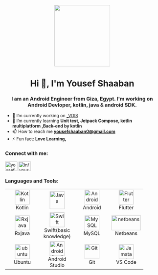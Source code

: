<div align="center"><img width="60%"  src="https://institute.careerguide.com/wp-content/uploads/2020/10/e426702edf874b181aced1e2fa5c6cde.gif" height="200px"/></div>
<h1 align="center">Hi 👋, I'm Yousef Shaaban</h1>
<h3 align="center">I am an Android Engineer from Giza, Egypt. I'm working on Android Devloper, kotlin, java & android SDK.</h3>

- 🔭 I’m currently working on [_VOIS](https://www.vodafone.com/careers/professional-career-areas/shared-services)
- 🌱 I’m currently learning **Unit test, Jetpack Compose, kotlin multiplatform ,Back-end by kotlin**
- 📫 How to reach me **yousefshaaban0@gmail.com**
- ⚡ Fun fact: **Love Learning,**

<h3 align="left">Connect with me:</h3>
<p align="left">
<a href="https://twitter.com/yousefs92471335?t=tc1I3vCE3ExoO0MkDiamaw&s=09" target="blank"><img align="center" src="https://raw.githubusercontent.com/rahuldkjain/github-profile-readme-generator/master/src/images/icons/Social/twitter.svg" alt="yousefshaaban" height="30" width="40" /></a>
<a href="https://www.linkedin.com/in/yousef-shaaban-09b478b7/" target="blank"><img align="center" src="https://raw.githubusercontent.com/rahuldkjain/github-profile-readme-generator/master/src/images/icons/Social/linked-in-alt.svg" alt="in/yousef-shaaban-09b478b7/" height="30" width="40" /></a>
</p>

<h3 align="left">Languages and Tools:</h3>

<table align="center">
  <tr>
      <td align="center" width="96">
      <a href="#koltin">
        <img src="https://seeklogo.com/images/K/kotlin-logo-30C1970B05-seeklogo.com.png" width="48" height="48" alt="Kotlin" />
      </a>
      <br>Kotlin
    </td>
    <td align="center" width="96">
      <a href="#java">
        <img src="https://seeklogo.com/images/J/java-logo-7833D1D21A-seeklogo.com.png" width="48" height="58" alt="Java" />
      </a>
    </td>
     <td align="center" width="96">
      <a href="#Android">
        <img src="https://seeklogo.com/images/A/android-logo-0B5063C0CA-seeklogo.com.png" width="48" height="48" alt="Android" />
      </a>
      <br>Android
    </td>
     <td align="center" width="96">
      <a href="#Flutter">
        <img src="https://seeklogo.com/images/F/flutter-logo-5086DD11C5-seeklogo.com.png" width="48" height="48" alt="Flutter" />
      </a>
      <br>Flutter
    </td>
  </tr>

  <tr>
     <td align="center" width="96">
      <a href="#Rxjava" >
        <img src="https://seeklogo.com/images/R/rxjs-logo-DD3DF87EEF-seeklogo.com.png" width="48" height="48" alt="Rxjava" />
      </a>
      <br>Rxjava
    </td>
      <td align="center" width="96">
      <a href="#Swift">
        <img src="https://seeklogo.com/images/S/swift-logo-E9182990F5-seeklogo.com.png" width="48" height="48" alt="Swift" />
      </a>
      <br>Swift(basic knowledge)
    </td>
      <td align="center" width="96">
      <a href="#MySQL">
        <img src="https://www.logo.wine/a/logo/MySQL/MySQL-Logo.wine.svg" width="48" height="48" alt="MySQL" />
      </a>
      <br>MySQL
    </td>
     <td align="center" width="96">
      <a href="#netbeans">
        <img src="https://seeklogo.com/images/N/NetBeans-logo-C762AE6DB8-seeklogo.com.png" width="100%" height="48" alt="netbeans" />
      </a>
      <br>Netbeans
    </td>
   
  </tr>
   <tr>
      <td align="center" width="96">
      <a href="#ubuntu" >
        <img src="https://seeklogo.com/images/U/ubuntu-logo-8FDEC6A07B-seeklogo.com.png" width="48" height="48" alt="ubuntu" />
      </a>
      <br>Ubuntu
    </td>
     <td align="center" width="100">
      <a href="#Android Studio">
        <img src="https://seeklogo.com/images/A/android-new-2019-logo-3CD3BC571C-seeklogo.com.png" width="48" height="48" alt="Android Studio" />
      </a>
      <br>Android Studio
    </td>
      <td align="center" width="96">
      <a href="#git" >
        <img src="https://upload.wikimedia.org/wikipedia/commons/thumb/3/3f/Git_icon.svg/1200px-Git_icon.svg.png" width="48" height="48" alt="Git" />
      </a>
      <br>Git
    </td>
      <td align="center"  width="96">
      <a href="#vscode">
        <img src="https://upload.wikimedia.org/wikipedia/commons/9/9a/Visual_Studio_Code_1.35_icon.svg" width="48" height="48" alt="Jamstack" />
      </a>
      <br>VS Code
    </td> 
  </tr>
</table>

